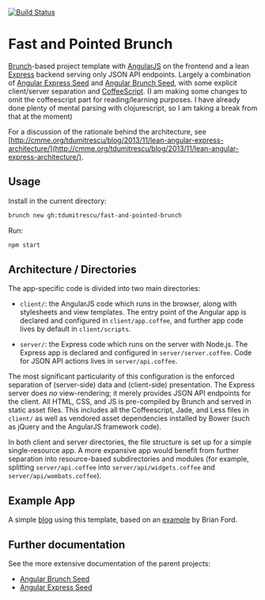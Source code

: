 [![Build Status](https://travis-ci.org/tdumitrescu/fast-and-pointed-brunch.png?branch=master)](https://travis-ci.org/tdumitrescu/fast-and-pointed-brunch)

# Fast and Pointed Brunch

[Brunch](http://brunch.io/)-based project template with [AngularJS](http://angularjs.org) on the frontend and a lean [Express](http://expressjs.com) backend serving only JSON API endpoints. Largely a combination of [Angular Express Seed](https://github.com/btford/angular-express-seed) and [Angular Brunch Seed](https://github.com/scotch/angular-brunch-seed), with some explicit client/server separation and [CoffeeScript](http://coffeescript.org). (I am making some changes to omit the coffeescript part for reading/learning purposes. I have already done plenty of mental parsing with clojurescript, so I am taking a break from that at the moment)

For a discussion of the rationale behind the architecture, see [http://cmme.org/tdumitrescu/blog/2013/11/lean-angular-express-architecture/](http://cmme.org/tdumitrescu/blog/2013/11/lean-angular-express-architecture/).

## Usage

Install in the current directory:
```sh
brunch new gh:tdumitrescu/fast-and-pointed-brunch
```

Run:
```sh
npm start
```

## Architecture / Directories

The app-specific code is divided into two main directories:
- `client/`: the AngularJS code which runs in the browser, along with stylesheets and view templates. The entry point of the Angular app is declared and configured in `client/app.coffee`, and further app code lives by default in `client/scripts`.

- `server/`: the Express code which runs on the server with Node.js. The Express app is declared and configured in `server/server.coffee`. Code for JSON API actions lives in `server/api.coffee`.

The most significant particularity of this configuration is the enforced separation of (server-side) data and (client-side) presentation. The Express server does *no* view-rendering; it merely provides JSON API endpoints for the client. All HTML, CSS, and JS is pre-compiled by Brunch and served in static asset files. This includes all the Coffeescript, Jade, and Less files in `client/` as well as vendored asset dependencies installed by Bower (such as jQuery and the AngularJS framework code).

In both client and server directories, the file structure is set up for a simple single-resource app. A more expansive app would benefit from further separation into resource-based subdirectories and modules (for example, splitting `server/api.coffee` into `server/api/widgets.coffee` and `server/api/wombats.coffee`).

## Example App

A simple [blog](https://github.com/tdumitrescu/angular-express-coffee-blog) using this template, based on an [example](https://github.com/btford/angular-express-blog) by Brian Ford.

## Further documentation

See the more extensive documentation of the parent projects:
- [Angular Brunch Seed](https://github.com/scotch/angular-brunch-seed)
- [Angular Express Seed](https://github.com/btford/angular-express-seed)
